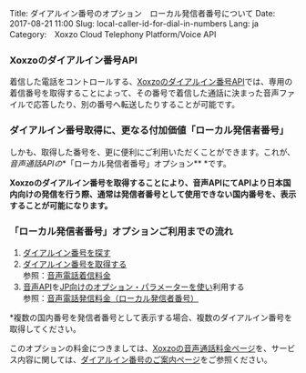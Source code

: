 Title: ダイアルイン番号のオプション　ローカル発信者番号について
Date: 2017-08-21 11:00
Slug: local-caller-id-for-dial-in-numbers
Lang: ja
Category:　Xoxzo Cloud Telephony Platform/Voice API


### Xoxzoのダイアルイン番号API
着信した電話をコントロールする、[Xoxzoのダイアルイン番号API](https://www.xoxzo.com/ja/about/voice-api/#din)では、専用の着信番号を取得することによって、その番号で着信した通話に決まった音声ファイルで応答したり、別の番号へ転送したりすることが可能です。

### ダイアルイン番号取得に、更なる付加価値「ローカル発信者番号」
しかも、取得した番号を、更に便利にご利用いただくことができます。これが、*音声通話APIの**「ローカル発信者番号」オプション** *です。

**Xoxzoのダイアルイン番号を取得することにより、音声APIにてAPIより日本国内向けの発信を行う際、通常は発信者番号として使用できない国内番号を、表示することが可能になります。**

### 「ローカル発信者番号」オプションご利用までの流れ
1. [ダイアルイン番号を探す](http://docs.xoxzo.com/ja/din.html#finding-a-dial-in-number-via-api)
2. [ダイアルイン番号を取得する](http://docs.xoxzo.com/ja/din.html#subscribing-to-a-dial-in-number-via-api) <br>
参照：[音声電話着信料金](https://www.xoxzo.com/ja/about/pricing/voice/#din)
3. [音声API](http://docs.xoxzo.com/ja/voice.html#simple-playback-api)を[JP向けのオプション・パラメーターを使い](http://docs.xoxzo.com/ja/voice.html#jp-specific-optional-parameters)利用する <br>
参照：[音声電話発信料金（ローカル発信者番号）](https://www.xoxzo.com/ja/about/pricing/voice/#outbound-call)

*複数の国内番号を発信者番号として表示する場合、複数のダイアルイン番号を取得してください。
  
このオプションの料金につきましては、[Xoxzoの音声通話料金ページ](https://www.xoxzo.com/ja/about/pricing/voice)を、サービス内容に関しては、[ダイアルイン番号のご案内ページ](https://blog.xoxzo.com/ja/2017/07/01/dialinnumbers-tutorial/)をご参照ください。
